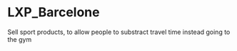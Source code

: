# LXP_Barcelone

Sell sport products, to allow people to substract travel time instead going to the gym
